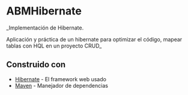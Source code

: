 # ABMHibernate

_Implementación de Hibernate.

Aplicación y práctica de un hibernate para optimizar el código, mapear tablas con HQL en un proyecto CRUD_


## Construido con


* [Hibernate](https://hibernate.org/orm/releases/) - El framework web usado
* [Maven](https://maven.apache.org/) - Manejador de dependencias


